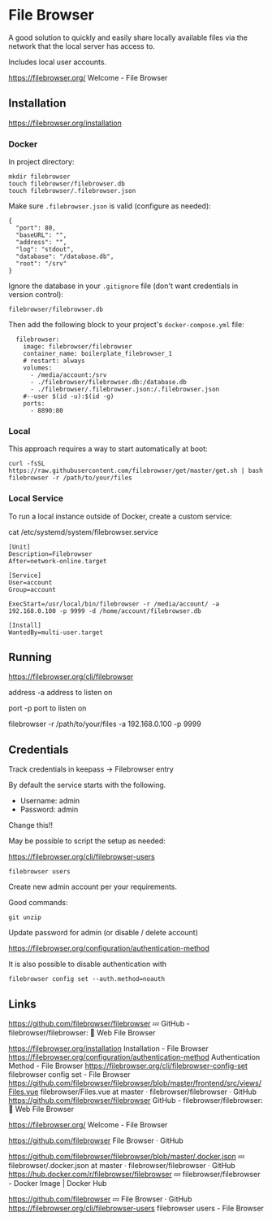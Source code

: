 # File Browser

A good solution to quickly and easily share locally available files via the network that the local server has access to. 

Includes local user accounts. 

https://filebrowser.org/
Welcome - File Browser

## Installation

https://filebrowser.org/installation

### Docker

In project directory:

```
mkdir filebrowser
touch filebrowser/filebrowser.db
touch filebrowser/.filebrowser.json
```

Make sure `.filebrowser.json` is valid (configure as needed): 

```
{
  "port": 80,
  "baseURL": "",
  "address": "",
  "log": "stdout",
  "database": "/database.db",
  "root": "/srv"
}
```

Ignore the database in your `.gitignore` file (don't want credentials in version control):

```
filebrowser/filebrowser.db
```


Then add the following block to your project's `docker-compose.yml` file:

```
  filebrowser:
    image: filebrowser/filebrowser
    container_name: boilerplate_filebrowser_1
    # restart: always
    volumes:
      - /media/account:/srv
      - ./filebrowser/filebrowser.db:/database.db
      - ./filebrowser/.filebrowser.json:/.filebrowser.json
    #--user $(id -u):$(id -g)
    ports:
      - 8890:80

```

### Local

This approach requires a way to start automatically at boot:

```
curl -fsSL https://raw.githubusercontent.com/filebrowser/get/master/get.sh | bash
filebrowser -r /path/to/your/files
```

### Local Service

To run a local instance outside of Docker, create a custom service:

cat /etc/systemd/system/filebrowser.service

```
[Unit]
Description=Filebrowser
After=network-online.target

[Service]
User=account
Group=account

ExecStart=/usr/local/bin/filebrowser -r /media/account/ -a 192.168.0.100 -p 9999 -d /home/account/filebrowser.db

[Install]
WantedBy=multi-user.target
```



## Running

https://filebrowser.org/cli/filebrowser

address
-a
address to listen on

port
-p
port to listen on

filebrowser -r /path/to/your/files -a 192.168.0.100 -p 9999

## Credentials

Track credentials in keepass -> Filebrowser entry

By default the service starts with the following.

   - Username: admin
   - Password: admin

Change this!!

May be possible to script the setup as needed:

https://filebrowser.org/cli/filebrowser-users

`filebrowser users`

Create new admin account per your requirements. 

Good commands:

```
git unzip
```

Update password for admin (or disable / delete account)

https://filebrowser.org/configuration/authentication-method

It is also possible to disable authentication with

    filebrowser config set --auth.method=noauth



## Links

https://github.com/filebrowser/filebrowser
💤 GitHub - filebrowser/filebrowser: 📂 Web File Browser

https://filebrowser.org/installation
Installation - File Browser
https://filebrowser.org/configuration/authentication-method
Authentication Method - File Browser
https://filebrowser.org/cli/filebrowser-config-set
filebrowser config set - File Browser
https://github.com/filebrowser/filebrowser/blob/master/frontend/src/views/Files.vue
filebrowser/Files.vue at master · filebrowser/filebrowser · GitHub
https://github.com/filebrowser/filebrowser
GitHub - filebrowser/filebrowser: 📂 Web File Browser

https://filebrowser.org/
Welcome - File Browser

https://github.com/filebrowser
File Browser · GitHub


https://github.com/filebrowser/filebrowser/blob/master/.docker.json
💤 filebrowser/.docker.json at master · filebrowser/filebrowser · GitHub
https://hub.docker.com/r/filebrowser/filebrowser
💤 filebrowser/filebrowser - Docker Image | Docker Hub

https://github.com/filebrowser
💤 File Browser · GitHub
https://filebrowser.org/cli/filebrowser-users
filebrowser users - File Browser



